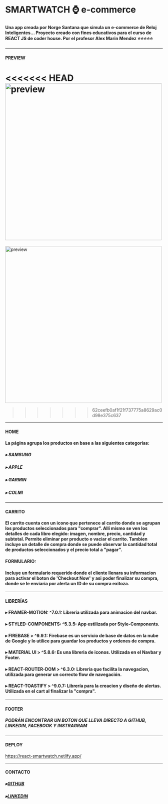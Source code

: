 # SMARTWATCH ⌚ e-commerce

#### Una app creada por Norge Santana que simula un e-commerce de Reloj Inteligentes... Proyecto creado con fines educativos para el curso de REACT JS de coder house. Por el profesor Alex Marin Mendez ⭐⭐⭐⭐⭐

---

#### PREVIEW

<<<<<<< HEAD
<img wid src="videos\PagePreview.gif" alt="preview" width="500"></img>
=======
<img wid src="https://i.ibb.co/52gMjbs/Desktop-2022-08-11-14-58-36-02-Trim.gif" alt="preview" width="500"></img>

>>>>>>> 62ceefb0af1f21f737775a8629ac0d98e375c637


---

#### HOME

#### La página agrupa los productos en base a las siguientes categorías:

##### ▸ SAMSUNG

##### ▸ APPLE

##### ▸ GARMIN

##### ▸ COLMI

---

#### CARRITO

#### El carrito cuenta con un icono que pertenece al carrito donde se agrupan los productos seleccionados para "comprar". Allí mismo se ven los detalles de cada libro elegido: imagen, nombre, precio, cantidad y subtotal. Permite eliminar por producto o vaciar el carrito. Tambien incluye un detalle de compra donde se puede observar la cantidad total de productos seleccionados y el precio total a "pagar".

#### FORMULARIO:

#### Incluye un formulario requerido donde el cliente llenara su informacion para activar el boton de 'Checkout Now' y asi poder finalizar su compra, donde se le enviaria por alerta un ID de su compra exitoza.

---

#### LIBRERÍAS

#### ▸ FRAMER-MOTION: ^7.0.1: Libreria utilizada para animacion del navbar.

#### ▸ STYLED-COMPONENTS: ^5.3.5: App estilizada por Style-Components.

#### ▸ FIREBASE > ^9.9.1: Firebase es un servicio de base de datos en la nube de Google y lo utilice para guardar los productos y ordenes de compra.

#### ▸ MATERIAL UI > ^5.8.6: Es una libreria de iconos. Utilizada en el Navbar y Footer.

#### ▸ REACT-ROUTER-DOM > ^6.3.0: Librería que facilita la navegacion, utilizada para generar un correcto flow de navegación.

#### ▸ REACT-TOASTIFY > ^9.0.7: Librería para la creacion y diseño de alertas. Utilizada en el cart al finalizar la "compra".

---

#### FOOTER

##### PODRÁN ENCONTRAR UN BOTON QUE LLEVA DIRECTO A GITHUB, LINKEDIN, FACEBOOK Y INSTRAGRAM

---

#### DEPLOY

https://react-smartwatch.netlify.app/

---

#### CONTACTO

##### ▸[GITHUB](https://github.com/Norgito)

##### ▸[LINKEDIN](https://www.linkedin.com/in/norgesantana/)

